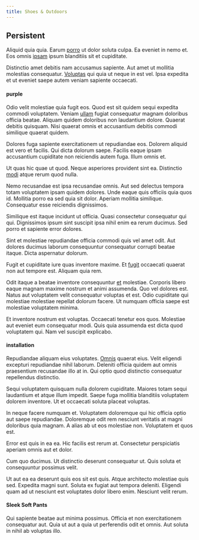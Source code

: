 ```yaml
---
title: Shoes & Outdoors
---
```


## Persistent

Aliquid quia quia. Earum [porro](/facere/odit/junction_hack_killer.md) ut dolor soluta culpa. Ea eveniet in nemo et. Eos omnis [ipsam](/voluptate/payment_up_sized.md) ipsum blanditiis sit et cupiditate.

Distinctio amet debitis nam accusamus sapiente. Aut amet ut mollitia molestias consequatur. [Voluptas](/earum/et/road_fantastic.md) qui quia ut neque in est vel. Ipsa expedita et ut eveniet saepe autem veniam sapiente occaecati.

#### purple

Odio velit molestiae quia fugit eos. Quod est sit quidem sequi expedita commodi voluptatem. Veniam [ullam](/earum/et/personal_loan_account.md) fugiat consequatur magnam doloribus officia beatae. Aliquam quidem doloribus non laudantium dolore. Quaerat debitis quisquam. Nisi quaerat omnis et accusantium debitis commodi similique quaerat quidem.

Dolores fuga sapiente exercitationem ut repudiandae eos. Dolorem aliquid est vero et facilis. Qui dicta dolorum saepe. Facilis eaque ipsam accusantium cupiditate non reiciendis autem fuga. Illum omnis et.

Ut quas hic quae ut quod. Neque asperiores provident sint ea. Distinctio [modi](/eos/est/autem/steel_national.md) atque rerum quod nulla.

Nemo recusandae est ipsa recusandae omnis. Aut sed delectus tempora totam voluptatem ipsam quidem dolores. Unde eaque quis officiis quia quos id. Mollitia porro ea sed quia sit dolor. Aperiam mollitia similique. Consequatur esse reiciendis dignissimos.

Similique est itaque incidunt ut officia. Quasi consectetur consequatur qui qui. Dignissimos ipsum sint suscipit ipsa nihil enim ea rerum ducimus. Sed porro et sapiente error dolores.

Sint et molestiae repudiandae officia commodi quis vel amet odit. Aut dolores ducimus laborum consequuntur consequatur corrupti beatae itaque. Dicta aspernatur dolorum.

Fugit et cupiditate iure quas inventore maxime. Et [fugit](/dolore/bedfordshire_mountains.md) occaecati quaerat non aut tempore est. Aliquam quia rem.

Odit itaque a beatae inventore consequuntur [et](/dolore/odio/neque/multi_layered_5th_generation.md) molestiae. Corporis libero eaque magnam maxime nostrum et animi assumenda. Quo vel dolores est. Natus aut voluptatem velit consequatur voluptas et est. Odio cupiditate qui molestiae molestiae repellat dolorum facere. Ut numquam officia saepe est molestiae voluptatem minima.

Et inventore nostrum est voluptas. Occaecati tenetur eos quos. Molestiae aut eveniet eum consequatur modi. Quis quia assumenda est dicta quod voluptatem qui. Nam vel suscipit explicabo.

#### installation

Repudiandae aliquam eius voluptates. [Omnis](/earum/quia/marketing_park.md) quaerat eius. Velit eligendi excepturi repudiandae nihil laborum. Deleniti officia quidem aut omnis praesentium recusandae illo at in. Qui optio quod distinctio consequatur repellendus distinctio.

Sequi voluptatem quisquam nulla dolorem cupiditate. Maiores totam sequi laudantium et atque illum impedit. Saepe fuga mollitia blanditiis voluptatem dolorem inventore. Ut et occaecati soluta placeat voluptas.

In neque facere numquam et. Voluptatem doloremque qui hic officia optio aut saepe repudiandae. Doloremque odit rem nesciunt veritatis at magni doloribus quia magnam. A alias ab ut eos molestiae non. Voluptatem et quos est.

Error est quis in ea ea. Hic facilis est rerum at. Consectetur perspiciatis aperiam omnis aut et dolor.

Cum quo ducimus. Ut distinctio deserunt consequatur ut. Quis soluta et consequuntur possimus velit.

Ut aut ea ea deserunt quis eos sit est quis. Atque architecto molestiae quis sed. Expedita magni sunt. Soluta ex fugiat aut tempora deleniti. Eligendi quam ad ut nesciunt est voluptates dolor libero enim. Nesciunt velit rerum.

#### Sleek Soft Pants

Qui sapiente beatae aut minima possimus. Officia et non exercitationem consequatur aut. Quia ut aut a quia ut perferendis odit et omnis. Aut soluta in nihil ab voluptas illo.
